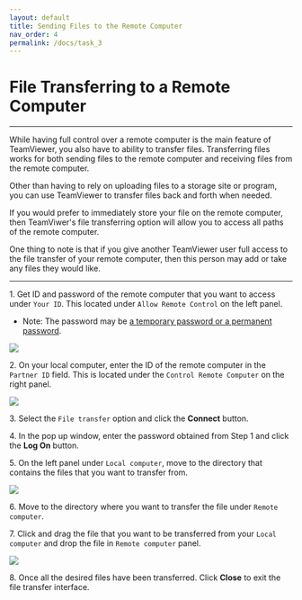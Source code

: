 ```yaml
---
layout: default
title: Sending Files to the Remote Computer
nav_order: 4
permalink: /docs/task_3
---
```


# File Transferring to a Remote Computer

---

While having full control over a remote computer is the main feature of TeamViewer, you also have to ability to transfer files. Transferring files works for both sending files to the remote computer and receiving files from the remote computer.

Other than having to rely on uploading files to a storage site or program, you can use TeamViewer to transfer files back and forth when needed. 

If you would prefer to immediately store your file on the remote computer, then TeamViwer's file transferring option will allow you to access all paths of the remote computer.

One thing to note is that if you give another TeamViewer user full access to the file transfer of your remote computer, then this person may add or take any files they would like.

---

1\. Get ID and password of the remote computer that you want to access under `Your ID`. This located under `Allow Remote Control` on the left panel.
- Note: The password may be [a temporary password or a permanent password](https://bduong4.github.io/just-the-docs/docs/task_1/).

![](https://github.com/bduong4/TeamViewer-basics/blob/gh-pages/assets/images/task_1_image_1.png?raw=true)

2\. On your local computer, enter the ID of the remote computer in the `Partner ID` field. This is located under the `Control Remote Computer` on the right panel.

![](https://github.com/bduong4/TeamViewer-basics/blob/gh-pages/assets/images/task_3_image_1.png?raw=true)

3\. Select the `File transfer` option and click the **Connect** button.

4\. In the pop up window, enter the password obtained from Step 1 and click the **Log On** button.

5\. On the left panel under `Local computer`, move to the directory that contains the files that you want to transfer from.

![](https://github.com/bduong4/TeamViewer-basics/blob/gh-pages/assets/images/task_3_image_2.png?raw=true)

6\. Move to the directory where you want to transfer the file under `Remote computer`.

7\. Click and drag the file that you want to be transferred from your `Local computer` and drop the file in `Remote computer` panel.

![](https://github.com/bduong4/TeamViewer-basics/blob/gh-pages/assets/images/task_3_image_3.png?raw=true)

8\. Once all the desired files have been transferred. Click **Close** to exit the file transfer interface.
